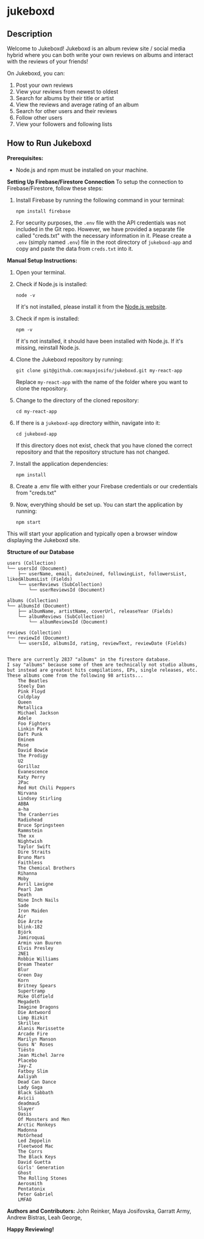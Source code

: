 # jukeboxd
## **Description**
Welcome to Jukeboxd! Jukeboxd is an album review site / social media hybrid where you can both write your own reviews on albums and interact with the reviews of your friends!

On Jukeboxd, you can:
1. Post your own reviews
2. View your reviews from newest to oldest
3. Search for albums by their title or artist
4. View the reviews and average rating of an album
5. Search for other users and their reviews
6. Follow other users
7. View your followers and following lists

## **How to Run Jukeboxd**

**Prerequisites:**
- Node.js and npm must be installed on your machine.

**Setting Up Firebase/Firestore Connection**
To setup the connection to Firebase/Firestore, follow these steps:

1. Install Firebase by running the following command in your terminal:

    ```
    npm install firebase
    ```

2. For security purposes, the `.env` file with the API credentials was not included in the Git repo. However, we have provided a separate file called "creds.txt" with the necessary information in it. Please create a `.env` (simply named `.env`) file in the root directory of `jukeboxd-app` and copy and paste the data from `creds.txt` into it.

**Manual Setup Instructions:**

1. Open your terminal.

3. Check if Node.js is installed:

    ```
    node -v
    ```

   If it's not installed, please install it from the [Node.js website](https://nodejs.org/).

4. Check if npm is installed:

    ```
    npm -v
    ```

   If it's not installed, it should have been installed with Node.js. If it's missing, reinstall Node.js.

5. Clone the Jukeboxd repository by running:

    ```
    git clone git@github.com:mayajosifo/jukeboxd.git my-react-app
    ```

   Replace `my-react-app` with the name of the folder where you want to clone the repository.

6. Change to the directory of the cloned repository:

    ```
    cd my-react-app
    ```

7. If there is a `jukeboxd-app` directory within, navigate into it:

    ```
    cd jukeboxd-app
    ```

   If this directory does not exist, check that you have cloned the correct repository and that the repository structure has not changed.

8. Install the application dependencies:

    ```
    npm install
    ```
    
9. Create a .env file with either your Firebase credentials or our credentials from "creds.txt"
    

10. Now, everything should be set up. You can start the application by running:

    ```
    npm start
    ```

This will start your application and typically open a browser window displaying the Jukeboxd site.

**Structure of our Database**

    users (Collection)
    └── usersId (Document)
        ├── userName, email, dateJoined, followingList, followersList, likedAlbumsList (Fields)
        └── userReviews (SubCollection)
            └── userReviewsId (Document)

    albums (Collection)
    └── albumsId (Document)
        ├── albumName, artistName, coverUrl, releaseYear (Fields)
        └── albumReviews (SubCollection)
            └── albumReviewsId (Document)

    reviews (Collection)
    └── reviewId (Document)
        └── usersId, albumsId, rating, reviewText, reviewDate (Fields)


    There are currently 2837 "albums" in the firestore database.
    I say "albums" because some of them are technically not studio albums, but instead are greatest hits compilations, EPs, single releases, etc.
    These albums come from the following 98 artists...
        The Beatles
        Steely Dan
        Pink Floyd
        Coldplay
        Queen
        Metallica
        Michael Jackson
        Adele
        Foo Fighters
        Linkin Park
        Daft Punk
        Eminem
        Muse
        David Bowie
        The Prodigy
        U2
        Gorillaz
        Evanescence
        Katy Perry
        2Pac
        Red Hot Chili Peppers
        Nirvana
        Lindsey Stirling
        ABBA
        a-ha
        The Cranberries
        Radiohead
        Bruce Springsteen
        Rammstein
        The xx
        Nightwish
        Taylor Swift
        Dire Straits
        Bruno Mars
        Faithless
        The Chemical Brothers
        Rihanna
        Moby
        Avril Lavigne
        Pearl Jam
        Death
        Nine Inch Nails
        Sade
        Iron Maiden
        Air
        Die Ärzte
        blink-182
        Björk
        Jamiroquai
        Armin van Buuren
        Elvis Presley
        2NE1
        Robbie Williams
        Dream Theater
        Blur
        Green Day
        Korn
        Britney Spears
        Supertramp
        Mike Oldfield
        Megadeth
        Imagine Dragons
        Die Antwoord
        Limp Bizkit
        Skrillex
        Alanis Morissette
        Arcade Fire
        Marilyn Manson
        Guns N' Roses
        Tiësto
        Jean Michel Jarre
        Placebo
        Jay-Z
        Fatboy Slim
        Aaliyah
        Dead Can Dance
        Lady Gaga
        Black Sabbath
        Avicii
        deadmau5
        Slayer
        Oasis
        Of Monsters and Men
        Arctic Monkeys
        Madonna
        Motörhead
        Led Zeppelin
        Fleetwood Mac
        The Corrs
        The Black Keys
        David Guetta
        Girls' Generation
        Ghost
        The Rolling Stones
        Aerosmith
        Pentatonix
        Peter Gabriel
        LMFAO


**Authors and Contributors:**
John Reinker,
Maya Josifovska,
Garratt Army,
Andrew Bistras,
Leah George,

**Happy Reviewing!**
 
